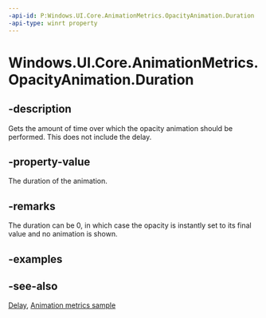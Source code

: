 ```yaml
---
-api-id: P:Windows.UI.Core.AnimationMetrics.OpacityAnimation.Duration
-api-type: winrt property
---
```


<!-- Property syntax
public Windows.Foundation.TimeSpan Duration { get; }
-->

# Windows.UI.Core.AnimationMetrics.OpacityAnimation.Duration

## -description
Gets the amount of time over which the opacity animation should be performed. This does not include the delay.

## -property-value
The duration of the animation.

## -remarks
The duration can be 0, in which case the opacity is instantly set to its final value and no animation is shown.

## -examples

## -see-also
[Delay](opacityanimation_delay.md), [Animation metrics sample](https://github.com/microsoft/Windows-universal-samples/tree/master/Samples/AnimationMetrics)

